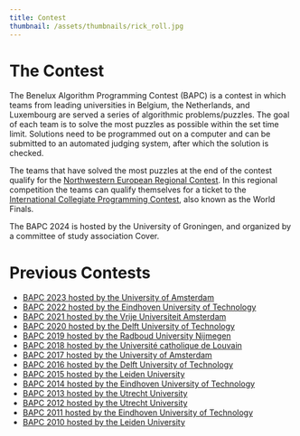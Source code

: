 ```yaml
---
title: Contest
thumbnail: /assets/thumbnails/rick_roll.jpg
---
```


# The Contest

The Benelux Algorithm Programming Contest (BAPC) is a contest in which teams from leading universities in Belgium, the Netherlands, and Luxembourg are served a series of algorithmic problems/puzzles. The goal of each team is to solve the most puzzles as possible within the set time limit. Solutions need to be programmed out on a computer and can be submitted to an automated judging system, after which the solution is checked.

The teams that have solved the most puzzles at the end of the contest qualify for the [Northwestern European Regional Contest](https://2024.nwerc.eu/). In this regional competition the teams can qualify themselves for a ticket to the [International Collegiate Programming Contest](https://icpc.global/), also known as the World Finals.

The BAPC 2024 is hosted by the University of Groningen, and organized by a committee of study association Cover.

# Previous Contests

- [BAPC 2023 hosted by the University of Amsterdam](https://2023.bapc.eu/)
- [BAPC 2022 hosted by the Eindhoven University of Technology](https://2022.bapc.eu/)
- [BAPC 2021 hosted by the Vrije Universiteit Amsterdam](https://2021.bapc.eu/)
- [BAPC 2020 hosted by the Delft University of Technology](https://2020.bapc.eu/)
- [BAPC 2019 hosted by the Radboud University Nijmegen](https://2019.bapc.eu/)
- [BAPC 2018 hosted by the Université catholique de Louvain](https://2018.bapc.eu/)
- [BAPC 2017 hosted by the University of Amsterdam](https://2017.bapc.eu/)
- [BAPC 2016 hosted by the Delft University of Technology](https://2016.bapc.eu/)
- [BAPC 2015 hosted by the Leiden University](https://2015.bapc.eu/)
- [BAPC 2014 hosted by the Eindhoven University of Technology](https://2014.bapc.eu/)
- [BAPC 2013 hosted by the Utrecht University](https://2013.bapc.eu/)
- [BAPC 2012 hosted by the Utrecht University](https://2012.bapc.eu/)
- [BAPC 2011 hosted by the Eindhoven University of Technology](https://2011.bapc.eu/)
- [BAPC 2010 hosted by the Leiden University](https://2010.bapc.eu/)
